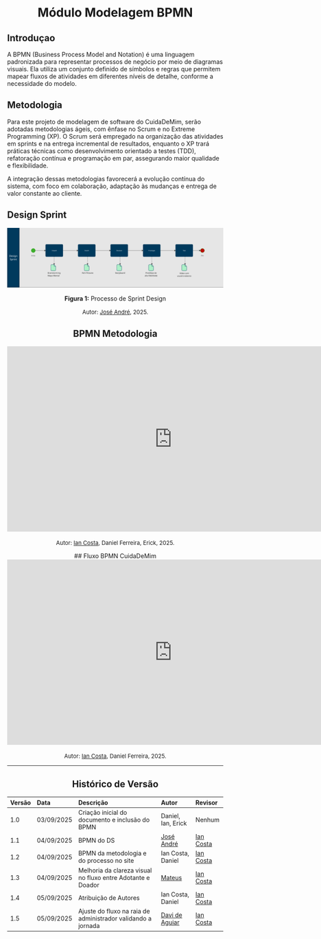 <center>

# __Módulo Modelagem BPMN__


</center>


## **Introduçao**

A BPMN (Business Process Model and Notation) é uma linguagem padronizada para representar processos de negócio por meio de diagramas visuais. Ela utiliza um conjunto definido de símbolos e regras que permitem mapear fluxos de atividades em diferentes níveis de detalhe, conforme a necessidade do modelo.

## **Metodologia**

Para este projeto de modelagem de software do CuidaDeMim, serão adotadas metodologias ágeis, com ênfase no Scrum e no Extreme Programming (XP). O Scrum será empregado na organização das atividades em sprints e na entrega incremental de resultados, enquanto o XP trará práticas técnicas como desenvolvimento orientado a testes (TDD), refatoração contínua e programação em par, assegurando maior qualidade e flexibilidade.

A integração dessas metodologias favorecerá a evolução contínua do sistema, com foco em colaboração, adaptação às mudanças e entrega de valor constante ao cliente.

## Design Sprint

![Artefato Sprint Design](../assets/bpmn_designsprint/imagem-bpmn-design-sprint.png)

<center >

**Figura 1:** Processo de Sprint Design 


<div  style="text-align: center">

<font size="2"><p style="text-align: center">Autor: [José André](https://github.com/joseandre25), 2025.</p></font>

</div>


## BPMN Metodologia

<iframe width="768" height="432" src="https://miro.com/app/live-embed/uXjVJMbW76o=/?embedMode=view_only_without_ui&moveToViewport=-1394,-780,2655,1330&embedId=356591491770" frameborder="0" scrolling="no" allow="fullscreen; clipboard-read; clipboard-write" allowfullscreen></iframe>

<div  style="text-align: center">

<font size="2"><p style="text-align: center">Autor: [Ian Costa](https://github.com/iancostag), Daniel Ferreira, Erick, 2025.</p></font>

</div>
## Fluxo BPMN CuidaDeMim

<iframe 
  width="768" 
  height="432" 
  src="https://miro.com/app/live-embed/uXjVJMbuGhY=/?embedMode=view_only_without_ui&moveToViewport=-1220,-924,2319,1799&embedId=699695599953" 
  frameborder="0" 
  scrolling="no" 
  allow="fullscreen; clipboard-read; clipboard-write" 
  allowfullscreen>
</iframe>
<div  style="text-align: center">

<font size="2"><p style="text-align: center">Autor: [Ian Costa](https://github.com/iancostag), Daniel Ferreira, 2025.</p></font>
</div>

---

## Histórico de Versão

| Versão | Data | Descrição | Autor | Revisor |
| :--- | :--- | :--- | :--- | :--- |
| 1.0    | 03/09/2025 | Criação inicial do documento e inclusão do BPMN | Daniel, Ian, Erick | Nenhum  |
| 1.1 | 04/09/2025 |BPMN do DS | [José André](https://github.com/joseandre25) | [Ian Costa](https://github.com/iancostag)
| 1.2 | 04/09/2025 |BPMN da metodologia e do processo no site | Ian Costa, Daniel | [Ian Costa](https://github.com/iancostag)
| 1.3 | 04/09/2025 |Melhoria da clareza visual no fluxo entre Adotante e Doador | [Mateus](https://github.com/mat054) | [Ian Costa](https://github.com/iancostag)
| 1.4 | 05/09/2025 |Atribuição de Autores | Ian Costa, Daniel | [Ian Costa](https://github.com/iancostag)
| 1.5 | 05/09/2025 | Ajuste do fluxo na raia de administrador validando a jornada | [Davi de Aguiar](https://github.com/davi-aguiar-vieira) | [Ian Costa](https://github.com/iancostag)
